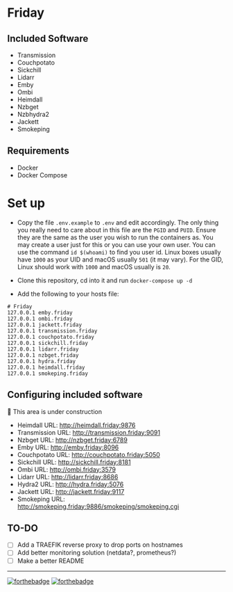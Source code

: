 # Friday

## Included Software

- Transmission
- Couchpotato
- Sickchill
- Lidarr
- Emby
- Ombi
- Heimdall
- Nzbget
- Nzbhydra2
- Jackett
- Smokeping

## Requirements

- Docker
- Docker Compose

# Set up

 - Copy the file `.env.example` to `.env` and edit accordingly. The only thing you really need to
care about in this file are the `PGID` and `PUID`. Ensure they are the same as the user you wish to
run the containers as. You may create a user just for this or you can use your own user. You can use
the command `id $(whoami)` to find you user id. Linux boxes usually have `1000` as your UID and
macOS usually `501` (it may vary). For the GID, Linux should work with `1000` and macOS usually is
`20`.

 - Clone this repository, cd into it and run `docker-compose up -d`

 - Add the following to your hosts file:

```
# Friday
127.0.0.1 emby.friday
127.0.0.1 ombi.friday
127.0.0.1 jackett.friday
127.0.0.1 transmission.friday
127.0.0.1 couchpotato.friday
127.0.0.1 sickchill.friday
127.0.0.1 lidarr.friday
127.0.0.1 nzbget.friday
127.0.0.1 hydra.friday
127.0.0.1 heimdall.friday
127.0.0.1 smokeping.friday
```

## Configuring included software

:construction: This area is under construction

 - Heimdall URL: http://heimdall.friday:9876 
 - Transmission URL: http://transmission.friday:9091
 - Nzbget URL: http://nzbget.friday:6789
 - Emby URL: http://emby.friday:8096
 - Couchpotato URL: http://couchpotato.friday:5050
 - Sickchill URL: http://sickchill.friday:8181
 - Ombi URL: http://ombi.friday:3579
 - Lidarr URL: http://lidarr.friday:8686
 - Hydra2 URL: http://hydra.friday:5076
 - Jackett URL: http://jackett.friday:9117
 - Smokeping URL: http://smokeping.friday:9886/smokeping/smokeping.cgi
 
 ## TO-DO
 
 - [ ] Add a TRAEFIK reverse proxy to drop ports on hostnames
 - [ ] Add better monitoring solution (netdata?, prometheus?)
 - [ ] Make a better README

 ---
 
 [![forthebadge](https://forthebadge.com/images/badges/contains-cat-gifs.svg)](https://forthebadge.com)
 [![forthebadge](https://forthebadge.com/images/badges/powered-by-netflix.svg)](https://forthebadge.com)
 

